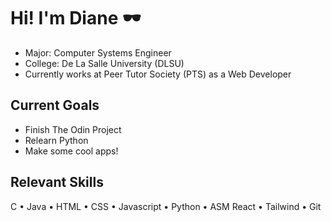 # Hi! I'm Diane 🕶
- Major:   Computer Systems Engineer
- College: De La Salle University (DLSU)
- Currently works at Peer Tutor Society (PTS) as a Web Developer

## Current Goals
- Finish The Odin Project
- Relearn Python 
- Make some cool apps!
 
## Relevant Skills
  C • Java • HTML • CSS • Javascript • Python • ASM
  React • Tailwind • Git 
